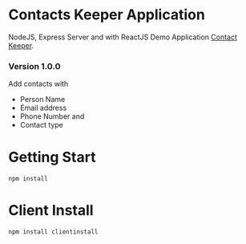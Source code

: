 # Contacts Keeper Application
NodeJS, Express Server and with ReactJS
Demo Application [Contact Keeper](https://pacific-shelf-03384.herokuapp.com/).
### Version 1.0.0
Add contacts with
  - Person Name
  - Email address
  - Phone Number and
  - Contact type
# Getting Start
```
npm install
```
# Client Install
```
npm install clientinstall
```

  
